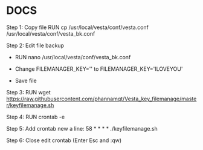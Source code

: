 # DOCS

Step 1: Copy file RUN cp /usr/local/vesta/conf/vesta.conf /usr/local/vesta/conf/vesta_bk.conf

Step 2: Edit file backup

 - RUN nano /usr/local/vesta/conf/vesta_bk.conf
 
 - Change FILEMANAGER_KEY='' to FILEMANAGER_KEY='ILOVEYOU'
 
 - Save file
 
Step 3: RUN wget https://raw.githubusercontent.com/phannamqt/Vesta_key_filemanage/master/keyfilemanage.sh

Step 4: RUN crontab -e

Step 5: Add crontab new a line: 58 * * * * ./keyfilemanage.sh

Step 6: Close edit crontab (Enter Esc and :qw)
